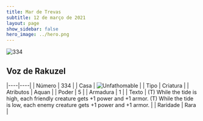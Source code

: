 ```yaml
---
title: Mar de Trevas
subtitle: 12 de março de 2021
layout: page
show_sidebar: false
hero_image: ../hero.png
---
```


![334](https://cdn.keyforgegame.com/media/card_front/pt/496_334_WGJWCQJFQ5XV_pt.png)

## Voz de Rakuzel

|----|----|
| Número | 334 |
| Casa | ![Unfathomable](https://archonarcana.com/images/thumb/1/10/Unfathomable.png/22px-Unfathomable.png "Abissais") |
| Tipo | Criatura |
| Atributos | Aquan |
| Poder | 5 |
| Armadura | 1 |
| Texto | (T) While the tide is high, each friendly creature gets +1 power and +1 armor.  (T) While the tide is low, each enemy creature gets +1 power and +1 armor. |
| Raridade | Rara |
